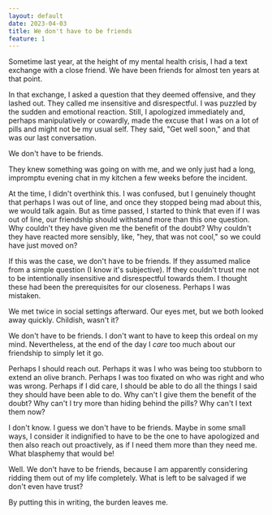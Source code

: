 ```yaml
---
layout: default
date: 2023-04-03
title: We don't have to be friends
feature: 1
---
```


Sometime last year, at the height of my mental health crisis, I had a text exchange with a close friend. We have been friends for almost ten years at that point.

In that exchange, I asked a question that they deemed offensive, and they lashed out. They called me insensitive and disrespectful. I was puzzled by the sudden and emotional reaction. Still, I apologized immediately and, perhaps manipulatively or cowardly, made the excuse that I was on a lot of pills and might not be my usual self. They said, "Get well soon," and that was our last conversation.

We don't have to be friends.

They knew something was going on with me, and we only just had a long, impromptu evening chat in my kitchen a few weeks before the incident. 

At the time, I didn't overthink this. I was confused, but I genuinely thought that perhaps I was out of line, and once they stopped being mad about this, we would talk again. But as time passed, I started to think that even if I was out of line, our friendship should withstand more than this one question. Why couldn't they have given me the benefit of the doubt? Why couldn't they have reacted more sensibly, like, "hey, that was not cool," so we could have just moved on?

If this was the case, we don't have to be friends. If they assumed malice from a simple question (I know it's subjective). If they couldn't trust me not to be intentionally insensitive and disrespectful towards them. I thought these had been the prerequisites for our closeness. Perhaps I was mistaken.

We met twice in social settings afterward. Our eyes met, but we both looked away quickly. Childish, wasn't it?

We don't have to be friends. I don't want to have to keep this ordeal on my mind. Nevertheless, at the end of the day I _care_ too much about our friendship to simply let it go.

Perhaps I should reach out. Perhaps it was I who was being too stubborn to extend an olive branch. Perhaps I was too fixated on who was right and who was wrong. Perhaps if I did care, I should be able to do all the things I said they should have been able to do. Why can't I give them the benefit of the doubt? Why can't I try more than hiding behind the pills? Why can't I text them now?

I don't know. I guess we don't have to be friends. Maybe in some small ways, I consider it indignified to have to be the one to have apologized and then also reach out proactively, as if I need them more than they need me. What blasphemy that would be!

Well. We don't have to be friends, because I am apparently considering ridding them out of my life completely. What is left to be salvaged if we don't even have trust?

By putting this in writing, the burden leaves me.
